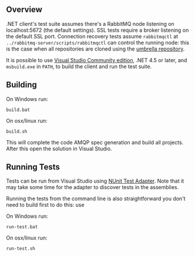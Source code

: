 ## Overview

.NET client's test suite assumes there's a RabbitMQ node listening on localhost:5672
(the default settings). SSL tests require a broker listening on the default
SSL port. Connection recovery tests assume `rabbitmqctl` at `../rabbitmq-server/scripts/rabbitmqctl`
can control the running node: this is the case when all repositories are cloned using
the [umbrella repository](https://github.com/rabbitmq/rabbitmq-public-umbrella).

It is possible to use [Visual Studio Community edition](https://www.visualstudio.com/en-us/products/visual-studio-community-vs.aspx),
.NET 4.5 or later, and `msbuild.exe` in `PATH`, to build the client and run the test suite.


## Building

On Windows run:

    build.bat

On osx/linux run:

    build.sh

This will complete the code AMQP spec generation and build all projects. After this open the solution in Visual Studio.


## Running Tests

Tests can be run from Visual Studio using [NUnit Test Adapter](https://visualstudiogallery.msdn.microsoft.com/6ab922d0-21c0-4f06-ab5f-4ecd1fe7175d).
Note that it may take some time for the adapter to discover tests in the assemblies.

Running the tests from the command line is also straightforward you don't need to build first to do this: use

On Windows run:

    run-test.bat

On osx/linux run:

    run-test.sh
